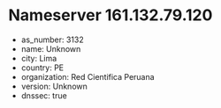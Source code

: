 # Nameserver 161.132.79.120

* as_number: 3132
* name: Unknown
* city: Lima
* country: PE
* organization: Red Cientifica Peruana
* version: Unknown
* dnssec: true
